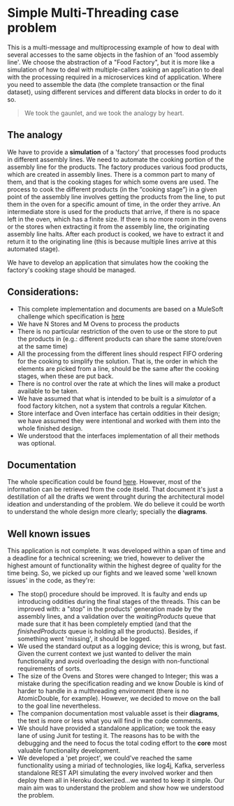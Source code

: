 # Simple Multi-Threading case problem

This is a multi-message and multiprocessing example of how to deal with several accesses to the same objects in the fashion of an 'food assembly line'. We choose the abstraction of a "Food Factory", but it is more like a simulation of how to deal with multiple-callers asking an application to deal with the processing required in a microservices kind of application. Where you need to assemble the data (the complete transaction or the final dataset), using different services and different data blocks in order to do it so.

> We took the gaunlet, and we took the analogy by heart.

## The analogy

We have to provide a **simulation** of a 'factory' that processes food products in different assembly lines. We need to automate the cooking portion of the assembly line for the products. The factory produces various food products, which are created in assembly lines. There is a common part to many of them, and that is the cooking stages for which some ovens are used. 
The process to cook the different products (in the “cooking stage”) in a given point of the assembly line involves getting the products from the line, to put them in the oven for a specific amount of time, in the order they arrive. An intermediate store is used for the products that arrive, if there is no space left in the oven, which has a finite size. If there is no more room in the ovens or the stores when extracting it from the assembly line, the originating assembly line halts. After each product is cooked, we have to extract it and return it to the originating line (this is because multiple lines arrive at this automated stage).

We have to develop an application that simulates how the cooking the factory's cooking stage should be managed.

## Considerations:

- This complete implementation and documents are based on a MuleSoft challenge which specification is [here](https://github.com/exemartinez/SimpleMultiThreadingExample/blob/master/documentation/MuleSoft_Specification.pdf)
- We have N Stores and M Ovens to process the products
- There is no particular restriction of the oven to use or the store to put the products in (e.g.: different products can share the same store/oven at the same time)
- All the processing from the different lines should respect FIFO ordering for the cooking to simplify the solution. That is, the order in which the elements are picked from a line, should be the same after the cooking stages, when these are put back.
- There is no control over the rate at which the lines will make a product available to be taken.
- We have assumed that what is intended to be built is a *simulator* of a food factory kitchen, not a system that controls a regular Kitchen.
- Store interface and Oven interface has certain oddities in their design; we have assumed they were intentional and worked with them into the whole finished design.
- We understood that the interfaces implementation of all their methods was optional.

## Documentation

The whole specification could be found [here](https://github.com/exemartinez/SimpleMultiThreadingExample/blob/master/documentation/Food%20Factory%20Architecture%20Model.pdf). However, most of the information can be retrieved from the code itseld. That document it's just a destillation of all the drafts we went throught during the architectural model ideation and understanding of the problem. We do believe it could be worth to understand the whole design more clearly; specially the **diagrams**.

## Well known issues 

This application is not complete. It was developed within a span of time and a deadline for a technical screening; we tried, however to deliver the highest amount of functionality within the highest degree of quality for the time being. So, we picked up our fights and we leaved some 'well known issues' in the code, as they're:

- The stop() procedure should be improved. It is faulty and ends up introducing oddities during the final stages of the threads. This can be improved with: a "stop" in the products' generation made by the assembly lines, and a validation over the *waitingProducts* queue that made sure that it has been completely emptied (and that the *finishedProducts* queue is holding all the products). Besides, if something went 'missing', it should be logged.
- We used the standard output as a logging device; this is wrong, but fast. Given the current context we just wanted to deliver the main functionality and avoid overloading the design with non-functional requirements of sorts.
- The size of the Ovens and Stores were changed to Integer; this was a mistake during the specification reading and we know Double is kind of harder to handle in a multhreading environment (there is no AtomicDouble, for example). However, we decided to move on the ball to the goal line nevertheless.
- The companion documentation most valuable asset is their **diagrams**, the text is more or less what you will find in the code comments.
- We should have provided a standalone application; we took the easy lane of using Junit for testing it. The reasons has to be with the debugging and the need to focus the total coding effort to the **core** most valuable functionality development.
- We developed a 'pet project', we could've reached the same functionality using a miriad of technologies, like log4j, Kafka, serverless standalone REST API simulating the every involved worker and then deploy them all in Heroku dockerized...we wanted to keep it simple. Our main aim was to understand the problem and show how we understood the problem.

